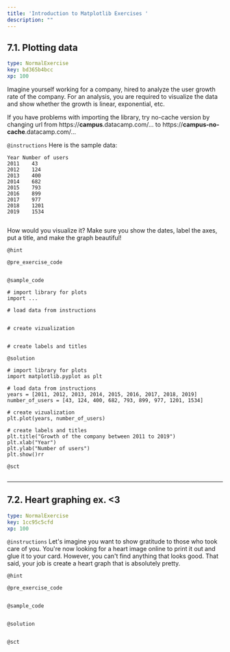 ```yaml
---
title: 'Introduction to Matplotlib Exercises '
description: ""
---
```


## 7.1. Plotting data

```yaml
type: NormalExercise
key: bd365b4bcc
xp: 100
```

Imagine yourself working for a company, hired to analyze the user growth rate of the company. For an analysis, you are required to visualize the data and show whether the growth is linear, exponential, etc.

If you have problems with importing the library, try no-cache version by changing url from https://**campus**.datacamp.com/... to https://**campus-no-cache**.datacamp.com/...

`@instructions`
Here is the sample data:
 
```
Year Number of users
2011    43
2012    124
2013    400
2014    682
2015    793
2016    899
2017    977
2018    1201
2019    1534
 
```

How would you visualize it? Make sure you show the dates, label the axes, put a title, and make the graph beautiful!

`@hint`


`@pre_exercise_code`
```{python}

```

`@sample_code`
```{python}
# import library for plots
import ...

# load data from instructions


# create vizualization


# create labels and titles
```

`@solution`
```{python}
# import library for plots
import matplotlib.pyplot as plt

# load data from instructions
years = [2011, 2012, 2013, 2014, 2015, 2016, 2017, 2018, 2019]
number_of_users = [43, 124, 400, 682, 793, 899, 977, 1201, 1534]

# create vizualization
plt.plot(years, number_of_users)

# create labels and titles
plt.title("Growth of the company between 2011 to 2019")
plt.xlab("Year")
plt.ylab("Number of users")
plt.show()rr
```

`@sct`
```{python}

```

---

## 7.2. Heart graphing ex. <3

```yaml
type: NormalExercise
key: 1cc95c5cfd
xp: 100
```



`@instructions`
Let's imagine you want to show gratitude to those who took care of you. You're now looking for a heart image online to print it out and glue it to your card. However, you can't find anything that looks good. That said, your job is create a heart graph that is absolutely pretty.

`@hint`


`@pre_exercise_code`
```{python}

```

`@sample_code`
```{python}

```

`@solution`
```{python}

```

`@sct`
```{python}

```
